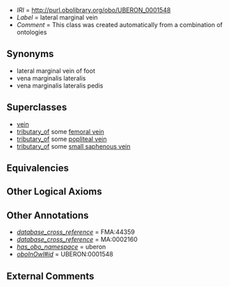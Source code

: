  * *IRI* = http://purl.obolibrary.org/obo/UBERON_0001548
 * *Label* = lateral marginal vein
 * *Comment* = This class was created automatically from a combination of ontologies

## Synonyms

 * lateral marginal vein of foot
 * vena marginalis lateralis
 * vena marginalis lateralis pedis

## Superclasses

 * [vein](../../UBERON/38/UBERON_0001638.md)
 * [tributary_of](../../core#tributary/of/core#tributary_of.md) some [femoral vein](../../UBERON/61/UBERON_0001361.md)
 * [tributary_of](../../core#tributary/of/core#tributary_of.md) some [popliteal vein](../../UBERON/44/UBERON_0001544.md)
 * [tributary_of](../../core#tributary/of/core#tributary_of.md) some [small saphenous vein](../../UBERON/47/UBERON_0001547.md)

## Equivalencies


## Other Logical Axioms


## Other Annotations

 * *[database_cross_reference](../../ef/oboInOwl#hasDbXref.md)* = FMA:44359
 * *[database_cross_reference](../../ef/oboInOwl#hasDbXref.md)* = MA:0002160
 * *[has_obo_namespace](../../ce/oboInOwl#hasOBONamespace.md)* = uberon
 * *[oboInOwl#id](../../id/oboInOwl#id.md)* = UBERON:0001548

## External Comments

